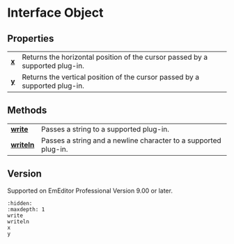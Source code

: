 # Interface Object

## Properties

|     |     |
| --- | --- |
| **[x](x)** | Returns the horizontal position of the cursor passed by a supported plug-in. |
| **[y](y)** | Returns the vertical position of the cursor passed by a supported plug-in. |

## Methods

|     |     |
| --- | --- |
| **[write](write)** | Passes a string to a supported plug-in. |
| **[writeln](writeln)** | Passes a string and a newline character to a supported plug-in. |

## Version

Supported on EmEditor Professional Version 9.00 or later.


```{toctree}
:hidden:
:maxdepth: 1
write
writeln
x
y
```
